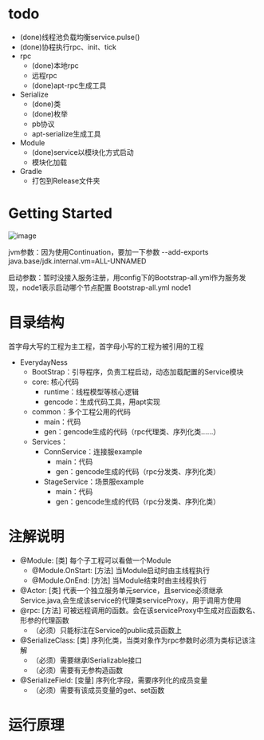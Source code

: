    
# todo
* (done)线程池负载均衡service.pulse()
* (done)协程执行rpc、init、tick
* rpc
  * (done)本地rpc
  * 远程rpc
  * (done)apt-rpc生成工具
* Serialize
  * (done)类
  * (done)枚举
  * pb协议
  * apt-serialize生成工具
* Module
  * (done)service以模块化方式启动
  * 模块化加载
* Gradle
  * 打包到Release文件夹



# Getting Started
![image](https://github.com/wcqdong/EverydayNess/assets/26830796/5b665f27-e2d0-4928-ad35-c1c29c151fd9)

jvm参数：因为使用Continuation，要加一下参数
--add-exports java.base/jdk.internal.vm=ALL-UNNAMED

启动参数：暂时没接入服务注册，用config下的Bootstrap-all.yml作为服务发现，node1表示启动哪个节点配置
Bootstrap-all.yml node1

# 目录结构

首字母大写的工程为主工程，首字母小写的工程为被引用的工程

* EverydayNess
  * BootStrap：引导程序，负责工程启动，动态加载配置的Service模块
  * core: 核心代码
    * runtime：线程模型等核心逻辑
    * gencode：生成代码工具，用apt实现
  * common：多个工程公用的代码
    * main：代码
    * gen：gencode生成的代码（rpc代理类、序列化类……）
  * Services： 
    * ConnService：连接服example
      * main：代码
      * gen：gencode生成的代码（rpc分发类、序列化类）
    * StageService：场景服example
      * main：代码
      * gen：gencode生成的代码（rpc分发类、序列化类）

# 注解说明
* @Module: [类] 每个子工程可以看做一个Module
  * @Module.OnStart: [方法] 当Module启动时由主线程执行
  * @Module.OnEnd: [方法] 当Module结束时由主线程执行
* @Actor: [类] 代表一个独立服务单元service，且service必须继承Service.java,会生成该service的代理类serviceProxy，用于调用方使用
* @rpc: [方法] 可被远程调用的函数。会在该serviceProxy中生成对应函数名、形参的代理函数
  * （必须）只能标注在Service的public成员函数上
* @SerializeClass: [类] 序列化类，当类对象作为rpc参数时必须为类标记该注解
  * （必须）需要继承ISerializable接口
  * （必须）需要有无参构造函数
* @SerializeField: [变量] 序列化字段，需要序列化的成员变量
  * （必须）需要有该成员变量的get、set函数

# 运行原理



